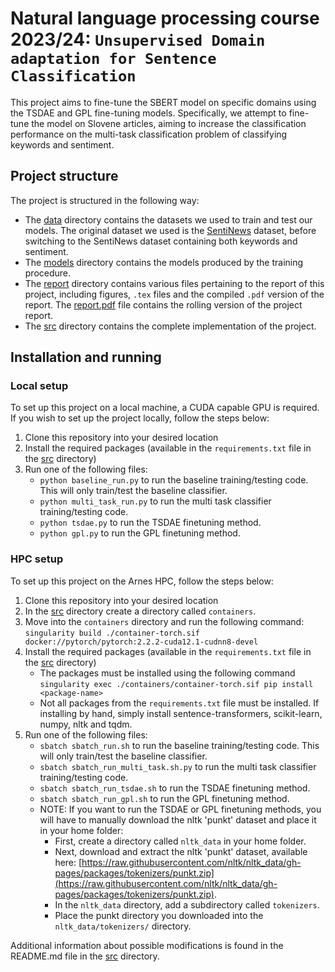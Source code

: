 # Natural language processing course 2023/24: `Unsupervised Domain adaptation for Sentence Classification`

This project aims to fine-tune the SBERT model on specific domains using the TSDAE and GPL fine-tuning models. Specifically, we attempt to fine-tune the model on Slovene articles, aiming to increase the classification performance on the multi-task classification problem of classifying keywords and sentiment. 

## Project structure

The project is structured in the following way:

- The [data](data/) directory contains the datasets we used to train and test our models. The original dataset we used is the [SentiNews](https://www.clarin.si/repository/xmlui/handle/11356/1397#) dataset, before switching to the SentiNews dataset containing both keywords and sentiment.
- The [models](models/) directory contains the models produced by the training procedure.
- The [report](report/) directory contains various files pertaining to the report of this project, including figures, `.tex` files and the compiled `.pdf` version of the report. The [report.pdf](report/report.pdf) file contains the rolling version of the project report.
- The [src](src/) directory contains the complete implementation of the project.

## Installation and running

### Local setup

To set up this project on a local machine, a CUDA capable GPU is required. If you wish to set up the project locally, follow the steps below:

1. Clone this repository into your desired location
2. Install the required packages (available in the `requirements.txt` file in the [src](src/) directory)
3. Run one of the following files:
    - `python baseline_run.py` to run the baseline training/testing code. This will only train/test the baseline classifier.
    - `python multi_task_run.py` to run the multi task classifier training/testing code.
    - `python tsdae.py` to run the TSDAE finetuning method.
    - `python gpl.py` to run the GPL finetuning method.

### HPC setup

To set up this project on the Arnes HPC, follow the steps below:

1. Clone this repository into your desired location
2. In the [src](src/) directory create a directory called `containers`.
3. Move into the `containers` directory and run the following command: `singularity build ./container-torch.sif docker://pytorch/pytorch:2.2.2-cuda12.1-cudnn8-devel`
4. Install the required packages (available in the `requirements.txt` file in the [src](src/) directory)
    - The packages must be installed using the following command `singularity exec ./containers/container-torch.sif pip install <package-name>`
    - Not all packages from the `requirements.txt` file must be installed. If installing by hand, simply install sentence-transformers, scikit-learn, numpy, nltk and tqdm.  
5. Run one of the following files:
    - `sbatch sbatch_run.sh` to run the baseline training/testing code. This will only train/test the baseline classifier.
    - `sbatch sbatch_run_multi_task.sh.py` to run the multi task classifier training/testing code.
    - `sbatch sbatch_run_tsdae.sh` to run the TSDAE finetuning method.
    - `sbatch sbatch_run_gpl.sh` to run the GPL finetuning method.
    - NOTE: If you want to run the TSDAE or GPL finetuning methods, you will have to manually download the nltk 'punkt' dataset and place it in your home folder:
        - First, create a directory called `nltk_data` in your home folder.
        - Next, download and extract the nltk 'punkt' dataset, available here: [https://raw.githubusercontent.com/nltk/nltk_data/gh-pages/packages/tokenizers/punkt.zip](https://raw.githubusercontent.com/nltk/nltk_data/gh-pages/packages/tokenizers/punkt.zip).
        - In the `nltk_data` directory, add a subdirectory called `tokenizers`.
        - Place the punkt directory you downloaded into the `nltk_data/tokenizers/` directory.

Additional information about possible modifications is found in the README.md file in the [src](src/) directory.
